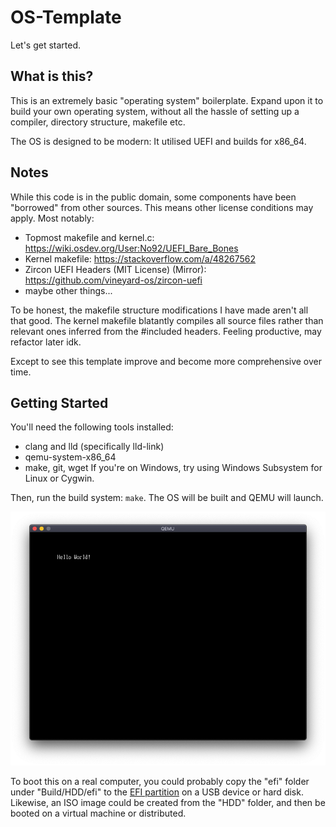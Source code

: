 # OS-Template
Let's get started.

## What is this?
This is an extremely basic "operating system" boilerplate. Expand upon it to build your own operating system, without all the hassle of setting up a compiler, directory structure, makefile etc.

The OS is designed to be modern: It utilised UEFI and builds for x86_64.

## Notes
While this code is in the public domain, some components have been "borrowed" from other sources. This means other license conditions may apply. Most notably: 
 - Topmost makefile and kernel.c: https://wiki.osdev.org/User:No92/UEFI_Bare_Bones
 - Kernel makefile: https://stackoverflow.com/a/48267562
 - Zircon UEFI Headers (MIT License) (Mirror): https://github.com/vineyard-os/zircon-uefi
 - maybe other things...

To be honest, the makefile structure modifications I have made aren't all that good. The kernel makefile blatantly compiles all source files rather than relevant ones inferred from the #included headers. Feeling productive, may refactor later idk.

Except to see this template improve and become more comprehensive over time.

## Getting Started
You'll need the following tools installed:
- clang and lld (specifically lld-link)
- qemu-system-x86_64
- make, git, wget
If you're on Windows, try using Windows Subsystem for Linux or Cygwin.

Then, run the build system: ```make```. The OS will be built and QEMU will launch.

![Image of Hello World running in QEMU](Bits/Hello.png?raw=true "Hello World running in QEMU")

To boot this on a real computer, you could probably copy the "efi" folder under "Build/HDD/efi" to the [EFI partition](https://en.wikipedia.org/wiki/EFI_system_partition) on a USB device or hard disk. Likewise, an ISO image could be created from the "HDD" folder, and then be booted on a virtual machine or distributed.
